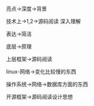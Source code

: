 亮点->深度->背景

技术上->1,2->源码阅读 深入理解

表达->简洁

底层->原理

上层框架->源码阅读

linux-网络->变化比较慢的东西

操作系统->网络->数据库方面的东西

开源框架->源码阅读设计思想